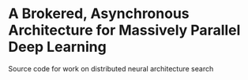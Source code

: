 # A Brokered, Asynchronous Architecture for Massively Parallel Deep Learning
Source code for work on distributed neural architecture search

